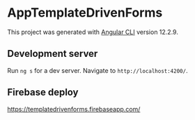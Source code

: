 # AppTemplateDrivenForms

This project was generated with [Angular CLI](https://github.com/angular/angular-cli) version 12.2.9.

## Development server

Run `ng s` for a dev server. Navigate to `http://localhost:4200/`.

## Firebase deploy

https://templatedrivenforms.firebaseapp.com/
